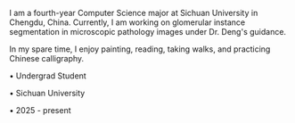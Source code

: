 I am a fourth-year Computer Science major at Sichuan University in Chengdu, China. Currently, I am working on glomerular instance segmentation in microscopic pathology images under Dr. Deng's guidance.

In my spare time, I enjoy painting, reading, taking walks, and practicing Chinese calligraphy.

• Undergrad Student

• Sichuan University

• 2025 - present
